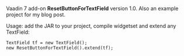 Vaadin 7 add-on **ResetButtonForTextField** version 1.0. Also an example project for my blog post.

Usage: add the JAR to your project, compile widgetset and extend any TextField:

    TextField tf = new TextField();
    new ResetButtonForTextField().extend(tf);
